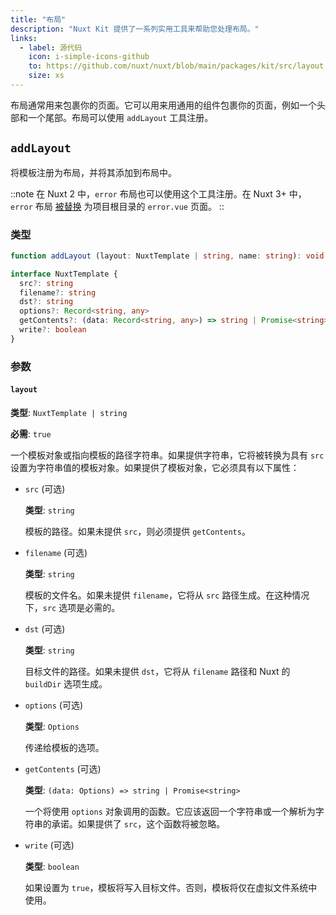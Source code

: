 ```yaml
---
title: "布局"
description: "Nuxt Kit 提供了一系列实用工具来帮助您处理布局。"
links:
  - label: 源代码
    icon: i-simple-icons-github
    to: https://github.com/nuxt/nuxt/blob/main/packages/kit/src/layout.ts
    size: xs
---
```


布局通常用来包裹你的页面。它可以用来用通用的组件包裹你的页面，例如一个头部和一个尾部。布局可以使用 `addLayout` 工具注册。

## `addLayout`

将模板注册为布局，并将其添加到布局中。

::note
在 Nuxt 2 中，`error` 布局也可以使用这个工具注册。在 Nuxt 3+ 中，`error` 布局 [被替换](/docs/getting-started/error-handling#rendering-an-error-page) 为项目根目录的 `error.vue` 页面。
::

### 类型

```ts
function addLayout (layout: NuxtTemplate | string, name: string): void

interface NuxtTemplate {
  src?: string
  filename?: string
  dst?: string
  options?: Record<string, any>
  getContents?: (data: Record<string, any>) => string | Promise<string>
  write?: boolean
}
```

### 参数

#### `layout`

**类型**: `NuxtTemplate | string`

**必需**: `true`

一个模板对象或指向模板的路径字符串。如果提供字符串，它将被转换为具有 `src` 设置为字符串值的模板对象。如果提供了模板对象，它必须具有以下属性：

- `src` (可选)

  **类型**: `string`

  模板的路径。如果未提供 `src`，则必须提供 `getContents`。

- `filename` (可选)

  **类型**: `string`

  模板的文件名。如果未提供 `filename`，它将从 `src` 路径生成。在这种情况下，`src` 选项是必需的。

- `dst` (可选)

  **类型**: `string`

  目标文件的路径。如果未提供 `dst`，它将从 `filename` 路径和 Nuxt 的 `buildDir` 选项生成。

- `options` (可选)

  **类型**: `Options`

  传递给模板的选项。

- `getContents` (可选)

  **类型**: `(data: Options) => string | Promise<string>`

  一个将使用 `options` 对象调用的函数。它应该返回一个字符串或一个解析为字符串的承诺。如果提供了 `src`，这个函数将被忽略。

- `write` (可选)

    **类型**: `boolean`

    如果设置为 `true`，模板将写入目标文件。否则，模板将仅在虚拟文件系统中使用。
